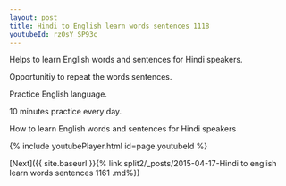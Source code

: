 ```yaml
---
layout: post
title: Hindi to English learn words sentences 1118 
youtubeId: rzOsY_SP93c
---
```

 
 
Helps to learn English words and sentences for Hindi speakers.

Opportunitiy to repeat the words sentences. 

Practice English language. 
 
10 minutes practice every day. 
 
How to learn English words and sentences for Hindi speakers 
 
{% include youtubePlayer.html id=page.youtubeId %}
 
 
[Next]({{ site.baseurl }}{% link  split2/_posts/2015-04-17-Hindi to english learn words sentences 1161 .md%})
 
